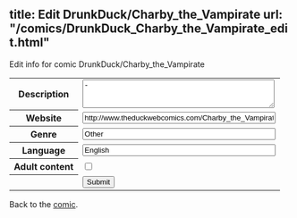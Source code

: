 title: Edit DrunkDuck/Charby_the_Vampirate
url: "/comics/DrunkDuck_Charby_the_Vampirate_edit.html"
---
Edit info for comic DrunkDuck/Charby_the_Vampirate

<form name="comic" action="http://gaepostmail.appspot.com/comic/" method="post">
<table class="comicinfo">
<tr>
<th>Description</th><td><textarea name="description" cols="40" rows="3">-</textarea></td>
</tr>
<tr>
<th>Website</th><td><input type="text" name="url" value="http://www.theduckwebcomics.com/Charby_the_Vampirate/" size="40"/></td>
</tr>
<tr>
<th>Genre</th><td><input type="text" name="genre" value="Other" size="40"/></td>
</tr>
<tr>
<th>Language</th><td><input type="text" name="language" value="English" size="40"/></td>
</tr>
<tr>
<th>Adult content</th><td><input type="checkbox" name="adult" value="adult" /></td>
</tr>
<tr>
<th></th><td>
<input type="hidden" name="comic" value="DrunkDuck_Charby_the_Vampirate" />
<input type="submit" name="submit" value="Submit" />
</td>
</tr>
</table>
</form>

Back to the [comic](DrunkDuck_Charby_the_Vampirate.html).
